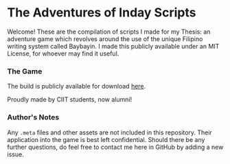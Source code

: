 # The Adventures of Inday Scripts

Welcome! These are the compilation of scripts I made for my Thesis: an adventure game which revolves around the use of the unique Filipino writing system called Baybayin. I made this publicly available under an MIT License, for whoever may find it useful.

### The Game

The build is publicly available for download [here](https://therayofseasons.itch.io/the-adventures-of-inday).

Proudly made by CIIT students, now alumni!

### Author's Notes

Any `.meta` files and other assets are not included in this repository. Their application into the game is best left confidential. Should there be any further questions, do feel free to contact me here in GitHub by adding a new issue.
